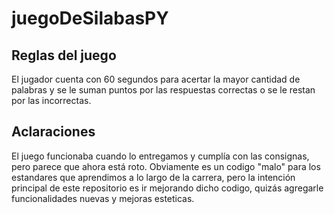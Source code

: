 # juegoDeSilabasPY

## Reglas del juego
El jugador cuenta con 60 segundos para acertar la mayor cantidad de palabras y se le
suman puntos por las respuestas correctas o se le restan por las incorrectas.

## Aclaraciones
El juego funcionaba cuando lo entregamos y cumplía con las consignas, pero parece que ahora está roto.
Obviamente es un codigo "malo" para los estandares que aprendimos a lo largo de la carrera, pero la intención principal de este repositorio es ir mejorando dicho codigo, quizás agregarle funcionalidades nuevas y mejoras esteticas. 
